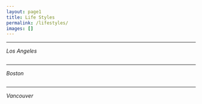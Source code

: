 ```yaml
---
layout: page1
title: Life Styles
permalink: /lifestyles/
images: []
---
```


[//]: # (![]&#40;{{site.baseurl}}/images/l2.jpg&#41;)
[//]: # (*Eat in LA*)

***
*Los Angeles*
<div class="yy">
  <div class="container">
    <div class="row">
      <div class="col col-6 col-t-12">
        <div class="hero__image">
          <img src="{{site.baseurl}}/images/l1.jpg" alt="">
        </div>
      </div>
      <div class="col col-6 col-t-12">
        <div class="hero__image">
          <img src="{{site.baseurl}}/images/l2.jpg" alt="">
        </div>
      </div>
    </div>
  </div>
</div>

***
*Boston*
<div class="yy">
  <div class="container">
    <div class="row">
      <div class="col col-6 col-t-12">
        <div class="hero__image">
          <img src="{{site.baseurl}}/images/l3.jpg" alt="">
        </div>
      </div>
      <div class="col col-6 col-t-12">
        <div class="hero__image">
          <img src="{{site.baseurl}}/images/l5.jpg" alt="">
        </div>
      </div>
    </div>
  </div>
</div>
<div class="yy">
  <div class="container">
    <div class="row">
      <div class="col col-6 col-t-12">
        <div class="hero__image">
          <img src="{{site.baseurl}}/images/l6.jpg" alt="">
        </div>
      </div>
      <div class="col col-6 col-t-12">
        <div class="hero__image">
          <img src="{{site.baseurl}}/images/l7.jpg" alt="">
        </div>
      </div>
    </div>
  </div>
</div>

***
*Vancouver*
<div class="yy">
  <div class="container">
    <div class="row">
      <div class="col col-6 col-t-12">
        <div class="hero__image">
          <img src="{{site.baseurl}}/images/l4.jpg" alt="">
        </div>
      </div>
      <div class="col col-6 col-t-12">
        <div class="hero__image">
          <img src="{{site.baseurl}}/images/u1.jpg" alt="">
        </div>
      </div>
    </div>
  </div>
</div>

